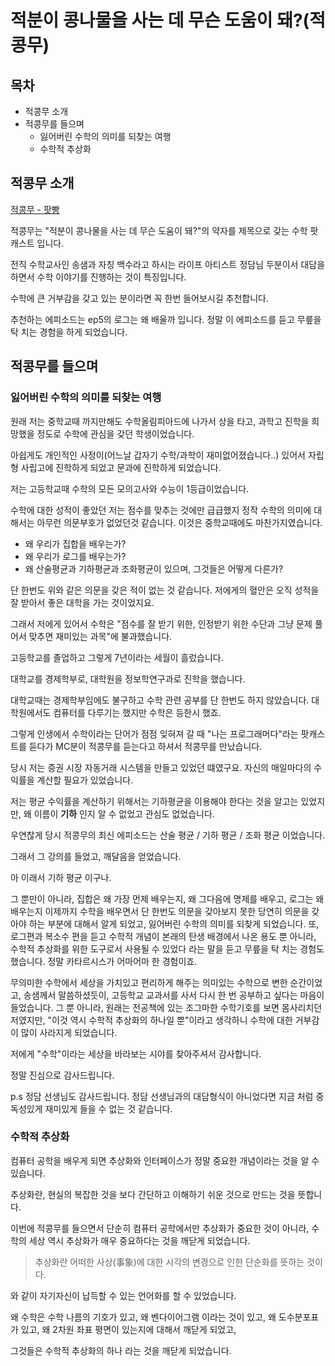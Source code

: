 # 적분이 콩나물을 사는 데 무슨 도움이 돼?(적콩무)

## 목차

- 적콩무 소개
- 적콩무를 들으며
  - 잃어버린 수학의 의미를 되찾는 여행
  - 수학적 추상화

## 적콩무 소개

[적콩무 - 팟빵](http://www.podbbang.com/ch/10661)

적콩무는 "적분이 콩나물을 사는 데 무슨 도움이 돼?"의 약자를 제목으로 갖는 수학 팟캐스트 입니다.

전직 수학교사인 송샘과 자칭 백수라고 하시는 라이프 아티스트 정담님 두분이서 대담을 하면서 수학 이야기를 진행하는 것이 특징입니다.

수학에 큰 거부감을 갖고 있는 분이라면 꼭 한번 들어보시길 추천합니다.

추천하는 에피소드는 ep5의 로그는 왜 배울까 입니다. 정말 이 에피소드를 듣고 무릎을 탁 치는 경험을 하게 되었습니다.

## 적콩무를 들으며

### 잃어버린 수학의 의미를 되찾는 여행

원래 저는 중학교때 까지만해도 수학올림피아드에 나가서 상을 타고, 과학고 진학을 희망했을 정도로 수학에 관심을 갖던 학생이었습니다.

아쉽게도 개인적인 사정이(어느날 갑자기 수학/과학이 재미없어졌습니다..) 있어서 자립형 사립고에 진학하게 되었고 문과에 진학하게 되었습니다.

저는 고등학교때 수학의 모든 모의고사와 수능이 1등급이었습니다.

수학에 대한 성적이 좋았던 저는 점수를 맞추는 것에만 급급했지 정작 수학의 의미에 대해서는 아무런 의문부호가 없었던것 같습니다. 이것은 중학교때에도 마찬가지였습니다.

- 왜 우리가 집합을 배우는가?
- 왜 우리가 로그를 배우는가?
- 왜 산술평균과 기하평균과 조화평균이 있으며, 그것들은 어떻게 다른가?

단 한번도 위와 같은 의문을 갖은 적이 없는 것 같습니다. 저에게의 혈안은 오직 성적을 잘 받아서 좋은 대학을 가는 것이었지요.

그래서 저에게 있어서 수학은 "점수를 잘 받기 위한, 인정받기 위한 수단과 그냥 문제 풀어서 맞추면 재미있는 과목"에 불과했습니다.

고등학교를 졸업하고 그렇게 7년이라는 세월이 흘렀습니다.

대학교를 경제학부로, 대학원을 정보학연구과로 진학을 했습니다.

대학교때는 경제학부임에도 불구하고 수학 관련 공부를 단 한번도 하지 않았습니다. 대학원에서도 컴퓨터를 다루기는 했지만 수학은 등한시 했죠.

그렇게 인생에서 수학이라는 단어가 점점 잊혀져 갈 때 "나는 프로그래머다"라는 팟캐스트를 듣다가 MC분이 적콩무를 듣는다고 하셔서 적콩무를 만났습니다.

당시 저는 증권 시장 자동거래 시스템을 만들고 있었던 떄였구요. 자신의 매일마다의 수익률을 계산할 필요가 있었습니다.

저는 평균 수익률을 계산하기 위해서는 기하평균을 이용해야 한다는 것을 알고는 있었지만, 왜 이름이 **기하** 인지 알 수 없었고 관심도 없었습니다.

우연찮게 당시 적콩무의 최신 에피소드는 산술 평균 / 기하 평균 / 조화 평균 이었습니다.

그래서 그 강의를 들었고, 깨달음을 얻었습니다.

아 이래서 기하 평균 이구나.

그 뿐만이 아니라, 집합은 왜 가장 먼제 배우는지, 왜 그다음에 명제를 배우고, 로그는 왜 배우는지 이제까지 수학을 배우면서 단 한번도 의문을 갖아보지 못한 당연히 의문을 갖아야 하는 부분에 대해서 알게 되었고, 잃어버린 수학의 의미를 되찾게 되었습니다. 또, 로그편과 복소수 편을 듣고 수학적 개념이 본래의 탄생 배경에서 나온 용도 뿐 아니라, 수학적 추상화를 위한 도구로서 사용될 수 있었다 라는 말을 듣고 무릎을 탁 치는 경험도 했습니다. 정말 카타르시스가 어마어마 한 경험이죠.

무의미한 수학에서 세상을 가치있고 편리하게 해주는 의미있는 수학으로 변한 순간이었고, 송샘께서 말씀하셨듯이, 고등학교 교과서를 사서 다시 한 번 공부하고 싶다는 마음이 들었습니다. 그 뿐 아니라, 원래는 전공책에 있는 조그마한 수학기호를 보면 몸사리치던 저였지만, "이것 역시 수학적 추상화의 하나일 뿐"이라고 생각하니 수학에 대한 거부감이 많이 사라지게 되었습니다.

저에게 "수학"이라는 세상을 바라보는 시야를 찾아주셔서 감사합니다.

정말 진심으로 감사드립니다.

p.s 정담 선생님도 감사드립니다. 정담 선생님과의 대담형식이 아니었다면 지금 처럼 중독성있게 재미있게 들을 수 없는 것 같습니다.

### 수학적 추상화

컴퓨터 공학을 배우게 되면 추상화와 인터페이스가 정말 중요한 개념이라는 것을 알 수 있습니다.

추상화란, 현실의 복잡한 것을 보다 간단하고 이해하기 쉬운 것으로 만드는 것을 뜻합니다.

이번에 적콩무를 들으면서 단순히 컴퓨터 공학에서만 추상화가 중요한 것이 아니라, 수학의 세상 역시 추상화가 매우 중요하다는 것을 깨닫게 되었습니다.

> 추상화란 어떠한 사상(事象)에 대한 시각의 변경으로 인한 단순화를 뜻하는 것이다.

와 같이 자기자신이 납득할 수 있는 언어화를 할 수 있었습니다.

왜 수학은 수학 나름의 기호가 있고, 왜 벤다이어그램 이라는 것이 있고, 왜 도수분포표가 있고, 왜 2차원 좌표 평면이 있는지에 대해서 깨닫게 되었고,

그것들은 수학적 추상화의 하나 라는 것을 깨닫게 되었습니다.
